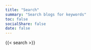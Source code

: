 ```yaml
---
title: "Search"
summary: "Search blogs for keywords"
toc: false
socialShare: false
date: false
---
```


{{< search >}}